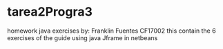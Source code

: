 # tarea2Progra3
homework java exercises by: Franklin Fuentes CF17002
this contain the 6 exercises of the guide using java Jframe in netbeans
